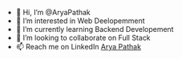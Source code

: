 - 👋 Hi, I’m @AryaPathak
- 👀 I’m interested in Web Deelopemment
- 🌱 I’m currently learning Backend Developement
- 💞️ I’m looking to collaborate on Full Stack
- 📫 Reach me on LinkedIn [Arya Pathak](https://in.linkedin.com/in/arya-pathak-4268b4228)

<!---
AryaPathak/AryaPathak is a ✨ special ✨ repository because its `README.md` (this file) appears on your GitHub profile.
You can click the Preview link to take a look at your changes.
--->
